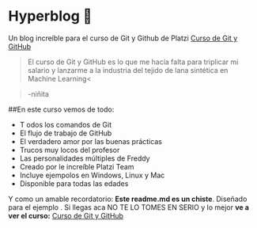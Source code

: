 # Hyperblog &#128154;
Un blog increíble para el curso de Git y Github de Platzi [Curso de Git y GitHub](http://https://platzi.com/clases/1557-git-github/19977-readmemd-es-una-excelente-practica/ "Curso de Git y GitHub")
>El curso de Git y GitHub es lo que me hacía falta para triplicar mi salario y lanzarme a la industria del tejido de lana sintética en Machine Learning<

>-niñita

##En este curso vemos de todo:

* T odos los comandos de Git
* El flujo de trabajo de GitHub
* El verdadero amor por las buenas prácticas
* Trucos muy locos del profesor
* Las personalidades múltiples de Freddy
* Creado por le increíble Platzi Team
* Incluye ejempolos en Windows, Linux y Mac
* Disponible para todas las edades

Y como un amable recordatorio: **Este readme.md es un chiste**. Diseñado para el ejemplo . Si llegas aca NO TE LO TOMES EN SERIO y lo mejor **ve a ver el curso:** [Curso de Git y GitHub](http://https://platzi.com/clases/1557-git-github/19977-readmemd-es-una-excelente-practica/ "Curso de Git y GitHub")


